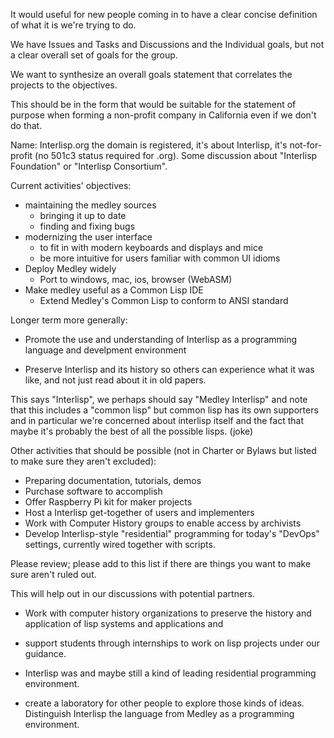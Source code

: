 
It would useful for new people coming in to have a clear concise definition of what it is we're trying to do.

We have Issues and Tasks and Discussions and the Individual goals,
but not a clear overall set of goals for the group.

We want to synthesize an overall goals statement that
correlates the projects to the objectives.

This should be in the form that would be suitable for the statement of
purpose when forming a non-profit company in California even if we
don't do that.
 

Name: Interlisp.org
  the domain is registered, it's about Interlisp, it's not-for-profit (no 501c3 status required for .org). Some discussion about "Interlisp Foundation" or "Interlisp Consortium".

Current activities' objectives: 
* maintaining the medley sources
  * bringing it up to date
  * finding and fixing bugs
* modernizing the user interface
  * to fit in with modern keyboards and displays and mice
  * be more intuitive for users familiar with common UI idioms
* Deploy Medley widely
  * Port to windows, mac, ios, browser (WebASM)
* Make medley useful  as a Common Lisp IDE
  * Extend Medley's Common Lisp to conform to ANSI standard

Longer term more generally:

* Promote the use and understanding of Interlisp as a programming language and develpment environment

* Preserve Interlisp and its history so others can experience what it was like, and not just read about it in old papers.

This says "Interlisp", we perhaps should say "Medley Interlisp" and
note that this includes a "common lisp" but common lisp has its own
supporters and in particular we're concerned about interlisp itself
and the fact that maybe it's probably the best of all the possible
lisps. (joke)


Other activities that should be possible (not in Charter or Bylaws
but listed to make sure they aren't excluded):
* Preparing documentation, tutorials, demos
* Purchase software to accomplish
* Offer Raspberry Pi kit for maker projects
* Host a Interlisp get-together of users and implementers
* Work with Computer History groups to enable access by archivists
* Develop Interlisp-style "residential" programming for today's "DevOps" settings, currently wired together with scripts.
   
Please review; please add to this list if there are things you
want to make sure aren't ruled out.

This will help out in our discussions with potential
partners.

* Work with computer history organizations to preserve
the history and application of lisp systems and applications and
* support students through internships to work on lisp projects
under our guidance.

* Interlisp was and maybe still a kind of leading residential programming
environment.

* create a laboratory for other people to explore those kinds of
ideas. Distinguish Interlisp the language from Medley as a programming environment.



